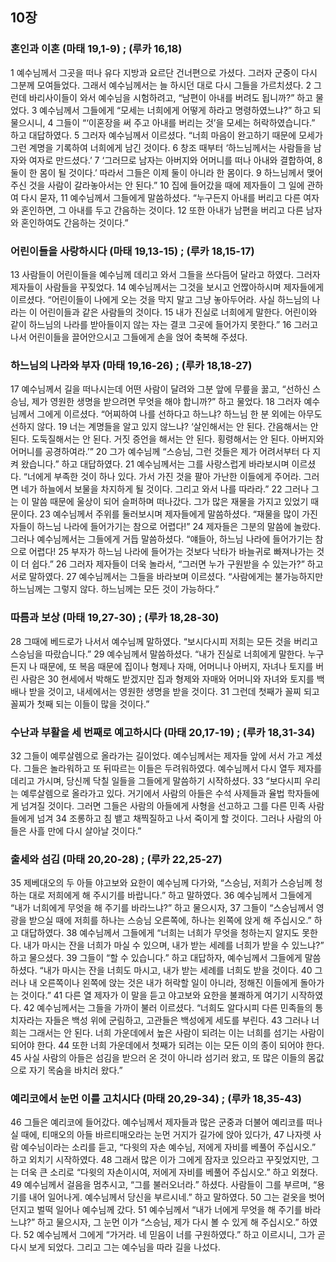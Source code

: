 ## 10장
### 혼인과 이혼 (마태 19,1-9) ;  (루카 16,18)
1 예수님께서 그곳을 떠나 유다 지방과 요르단 건너편으로 가셨다. 그러자 군중이 다시 그분께 모여들었다. 그래서 예수님께서는 늘 하시던 대로 다시 그들을 가르치셨다.
2 그런데 바리사이들이 와서 예수님을 시험하려고, “남편이 아내를 버려도 됩니까?” 하고 물었다.
3 예수님께서 그들에게 “모세는 너희에게 어떻게 하라고 명령하였느냐?” 하고 되물으시니,
4 그들이 “‘이혼장을 써 주고 아내를 버리는 것’을 모세는 허락하였습니다.” 하고 대답하였다.
5 그러자 예수님께서 이르셨다. “너희 마음이 완고하기 때문에 모세가 그런 계명을 기록하여 너희에게 남긴 것이다.
6 창조 때부터 ‘하느님께서는 사람들을 남자와 여자로 만드셨다.’
7 ‘그러므로 남자는 아버지와 어머니를 떠나 아내와 결합하여,
8 둘이 한 몸이 될 것이다.’ 따라서 그들은 이제 둘이 아니라 한 몸이다.
9 하느님께서 맺어 주신 것을 사람이 갈라놓아서는 안 된다.”
10 집에 들어갔을 때에 제자들이 그 일에 관하여 다시 묻자,
11 예수님께서 그들에게 말씀하셨다. “누구든지 아내를 버리고 다른 여자와 혼인하면, 그 아내를 두고 간음하는 것이다.
12 또한 아내가 남편을 버리고 다른 남자와 혼인하여도 간음하는 것이다.”
### 어린이들을 사랑하시다 (마태 19,13-15) ;  (루카 18,15-17)
13 사람들이 어린이들을 예수님께 데리고 와서 그들을 쓰다듬어 달라고 하였다. 그러자 제자들이 사람들을 꾸짖었다.
14 예수님께서는 그것을 보시고 언짢아하시며 제자들에게 이르셨다. “어린이들이 나에게 오는 것을 막지 말고 그냥 놓아두어라. 사실 하느님의 나라는 이 어린이들과 같은 사람들의 것이다.
15 내가 진실로 너희에게 말한다. 어린이와 같이 하느님의 나라를 받아들이지 않는 자는 결코 그곳에 들어가지 못한다.”
16 그러고 나서 어린이들을 끌어안으시고 그들에게 손을 얹어 축복해 주셨다.
### 하느님의 나라와 부자 (마태 19,16-26) ;  (루카 18,18-27)
17 예수님께서 길을 떠나시는데 어떤 사람이 달려와 그분 앞에 무릎을 꿇고, “선하신 스승님, 제가 영원한 생명을 받으려면 무엇을 해야 합니까?” 하고 물었다.
18 그러자 예수님께서 그에게 이르셨다. “어찌하여 나를 선하다고 하느냐? 하느님 한 분 외에는 아무도 선하지 않다.
19 너는 계명들을 알고 있지 않느냐? ‘살인해서는 안 된다. 간음해서는 안 된다. 도둑질해서는 안 된다. 거짓 증언을 해서는 안 된다. 횡령해서는 안 된다. 아버지와 어머니를 공경하여라.’”
20 그가 예수님께 “스승님, 그런 것들은 제가 어려서부터 다 지켜 왔습니다.” 하고 대답하였다.
21 예수님께서는 그를 사랑스럽게 바라보시며 이르셨다. “너에게 부족한 것이 하나 있다. 가서 가진 것을 팔아 가난한 이들에게 주어라. 그러면 네가 하늘에서 보물을 차지하게 될 것이다. 그리고 와서 나를 따라라.”
22 그러나 그는 이 말씀 때문에 울상이 되어 슬퍼하며 떠나갔다. 그가 많은 재물을 가지고 있었기 때문이다.
23 예수님께서 주위를 둘러보시며 제자들에게 말씀하셨다. “재물을 많이 가진 자들이 하느님 나라에 들어가기는 참으로 어렵다!”
24 제자들은 그분의 말씀에 놀랐다. 그러나 예수님께서는 그들에게 거듭 말씀하셨다. “얘들아, 하느님 나라에 들어가기는 참으로 어렵다!
25 부자가 하느님 나라에 들어가는 것보다 낙타가 바늘귀로 빠져나가는 것이 더 쉽다.”
26 그러자 제자들이 더욱 놀라서, “그러면 누가 구원받을 수 있는가?” 하고 서로 말하였다.
27 예수님께서는 그들을 바라보며 이르셨다. “사람에게는 불가능하지만 하느님께는 그렇지 않다. 하느님께는 모든 것이 가능하다.”
### 따름과 보상 (마태 19,27-30) ;  (루카 18,28-30)
28 그때에 베드로가 나서서 예수님께 말하였다. “보시다시피 저희는 모든 것을 버리고 스승님을 따랐습니다.”
29 예수님께서 말씀하셨다. “내가 진실로 너희에게 말한다. 누구든지 나 때문에, 또 복음 때문에 집이나 형제나 자매, 어머니나 아버지, 자녀나 토지를 버린 사람은
30 현세에서 박해도 받겠지만 집과 형제와 자매와 어머니와 자녀와 토지를 백 배나 받을 것이고, 내세에서는 영원한 생명을 받을 것이다.
31 그런데 첫째가 꼴찌 되고 꼴찌가 첫째 되는 이들이 많을 것이다.”
### 수난과 부활을 세 번째로 예고하시다 (마태 20,17-19) ;  (루카 18,31-34)
32 그들이 예루살렘으로 올라가는 길이었다. 예수님께서는 제자들 앞에 서서 가고 계셨다. 그들은 놀라워하고 또 뒤따르는 이들은 두려워하였다. 예수님께서 다시 열두 제자를 데리고 가시며, 당신께 닥칠 일들을 그들에게 말씀하기 시작하셨다.
33 “보다시피 우리는 예루살렘으로 올라가고 있다. 거기에서 사람의 아들은 수석 사제들과 율법 학자들에게 넘겨질 것이다. 그러면 그들은 사람의 아들에게 사형을 선고하고 그를 다른 민족 사람들에게 넘겨
34 조롱하고 침 뱉고 채찍질하고 나서 죽이게 할 것이다. 그러나 사람의 아들은 사흘 만에 다시 살아날 것이다.”
### 출세와 섬김 (마태 20,20-28) ;  (루카 22,25-27)
35 제베대오의 두 아들 야고보와 요한이 예수님께 다가와, “스승님, 저희가 스승님께 청하는 대로 저희에게 해 주시기를 바랍니다.” 하고 말하였다.
36 예수님께서 그들에게 “내가 너희에게 무엇을 해 주기를 바라느냐?” 하고 물으시자,
37 그들이 “스승님께서 영광을 받으실 때에 저희를 하나는 스승님 오른쪽에, 하나는 왼쪽에 앉게 해 주십시오.” 하고 대답하였다.
38 예수님께서 그들에게 “너희는 너희가 무엇을 청하는지 알지도 못한다. 내가 마시는 잔을 너희가 마실 수 있으며, 내가 받는 세례를 너희가 받을 수 있느냐?” 하고 물으셨다.
39 그들이 “할 수 있습니다.” 하고 대답하자, 예수님께서 그들에게 말씀하셨다. “내가 마시는 잔을 너희도 마시고, 내가 받는 세례를 너희도 받을 것이다.
40 그러나 내 오른쪽이나 왼쪽에 앉는 것은 내가 허락할 일이 아니라, 정해진 이들에게 돌아가는 것이다.”
41 다른 열 제자가 이 말을 듣고 야고보와 요한을 불쾌하게 여기기 시작하였다.
42 예수님께서는 그들을 가까이 불러 이르셨다. “너희도 알다시피 다른 민족들의 통치자라는 자들은 백성 위에 군림하고, 고관들은 백성에게 세도를 부린다.
43 그러나 너희는 그래서는 안 된다. 너희 가운데에서 높은 사람이 되려는 이는 너희를 섬기는 사람이 되어야 한다.
44 또한 너희 가운데에서 첫째가 되려는 이는 모든 이의 종이 되어야 한다.
45 사실 사람의 아들은 섬김을 받으러 온 것이 아니라 섬기러 왔고, 또 많은 이들의 몸값으로 자기 목숨을 바치러 왔다.”
### 예리코에서 눈먼 이를 고치시다 (마태 20,29-34) ;  (루카 18,35-43)
46 그들은 예리코에 들어갔다. 예수님께서 제자들과 많은 군중과 더불어 예리코를 떠나실 때에, 티매오의 아들 바르티매오라는 눈먼 거지가 길가에 앉아 있다가,
47 나자렛 사람 예수님이라는 소리를 듣고, “다윗의 자손 예수님, 저에게 자비를 베풀어 주십시오.” 하고 외치기 시작하였다.
48 그래서 많은 이가 그에게 잠자코 있으라고 꾸짖었지만, 그는 더욱 큰 소리로 “다윗의 자손이시여, 저에게 자비를 베풀어 주십시오.” 하고 외쳤다.
49 예수님께서 걸음을 멈추시고, “그를 불러오너라.” 하셨다. 사람들이 그를 부르며, “용기를 내어 일어나게. 예수님께서 당신을 부르시네.” 하고 말하였다.
50 그는 겉옷을 벗어 던지고 벌떡 일어나 예수님께 갔다.
51 예수님께서 “내가 너에게 무엇을 해 주기를 바라느냐?” 하고 물으시자, 그 눈먼 이가 “스승님, 제가 다시 볼 수 있게 해 주십시오.” 하였다.
52 예수님께서 그에게 “가거라. 네 믿음이 너를 구원하였다.” 하고 이르시니, 그가 곧 다시 보게 되었다. 그리고 그는 예수님을 따라 길을 나섰다.
